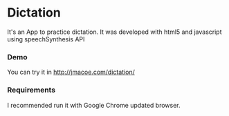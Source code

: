 # Dictation

It's an App to practice dictation. It was developed with html5 and javascript using speechSynthesis API


### Demo
You can try it in <a href="http://jmacoe.com/dictation/" target="_blank">http://jmacoe.com/dictation/</a>


### Requirements
I recommended run it with Google Chrome updated browser.
